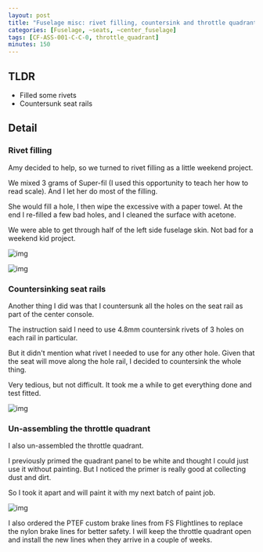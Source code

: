 ```yaml
---
layout: post
title: "Fuselage misc: rivet filling, countersink and throttle quadrant"
categories: [Fuselage, ~seats, ~center_fuselage]
tags: [CF-ASS-001-C-C-0, throttle_quadrant]
minutes: 150
---
```


## TLDR

- Filled some rivets
- Countersunk seat rails

## Detail

### Rivet filling

Amy decided to help, so we turned to rivet filling as a little weekend project.

We mixed 3 grams of Super-fil (I used this opportunity to teach her how to read scale). And I let her do most of the filling.

She would fill a hole, I then wipe the excessive with a paper towel. At the end I re-filled a few bad holes, and I cleaned the surface with acetone.

We were able to get through half of the left side fuselage skin. Not bad for a weekend kid project.

![img](https://lh3.googleusercontent.com/pw/AP1GczPFGyi6VWvbgk9q0rVTFGf6StckUwY0QWTsIiWm3xZxpLIorv1rH43RSync3ClNtFnyPLPad9dYCkzdhLchd0101JaSvTDdl_vSlmNYAdAkulkk1aluLSvsbfprJ-JVlXScSAUzSEaePPUfI8X-feKXwA=w2274-h1712-s-no-gm?authuser=0)

![img](https://lh3.googleusercontent.com/pw/AP1GczNfpghnqFiz34AyHfP_8l5Z7NtOml_FIPOqDjio7WX4kM22sKVDCEIVxoJ6sRqLSWxl1tQs2hvlA30RyQ3Z6b2m7nFFGNwe3UAlb2XXgv_Aejs3nS6v0EbvY06IVKgytbOFvTOeNDjBXPy6SlQ2z0cilg=w2274-h1712-s-no-gm?authuser=0)

### Countersinking seat rails

Another thing I did was that I countersunk all the holes on the seat rail as part of the center console.

The instruction said I need to use 4.8mm countersink rivets of 3 holes on each rail in particular.

But it didn't mention what rivet I needed to use for any other hole. Given that the seat will move along the hole rail, I decided to countersink the whole thing.

Very tedious, but not difficult. It took me a while to get everything done and test fitted.

![img](https://lh3.googleusercontent.com/pw/AP1GczMjC5sdEbnVQcFG-ney8LOkQjdPLrcJjImMk1PzR6IS_uqoQP_70YYjSW1WxTYnKKet1cDPYVOsxKHhVXnyPz9wrJz02NFlnkJ19oH5ziJnvAMmk1K3t1uEl31hEAzvbDHCM0llvk38R_s4OIqHdEog-w=w2274-h1712-s-no-gm?authuser=0)

### Un-assembling the throttle quadrant

I also un-assembled the throttle quadrant.

I previously primed the quadrant panel to be white and thought I could just use it without painting. But I noticed the primer is really good at collecting dust and dirt.

So I took it apart and will paint it with my next batch of paint job.

![img](https://lh3.googleusercontent.com/pw/AP1GczO7czgWpoGVNevZsC9epgmGKm9lcUD5jOYEv3j7VfJnttyiNTtLc37rvKfvoUUAbiwC39lxE0Wt2Z_DmeDW3ObeUvK3zULjkLv_pFPfcvL56usYRNGz7Mk3_OOMAap_Y-IkDo0MaFw-eZZEQpwFywHLlQ=w1290-h1712-s-no-gm?authuser=0)

I also ordered the PTEF custom brake lines from FS Flightlines to replace the nylon brake lines for better safety. I will keep the throttle quadrant open and install the new lines when they arrive in a couple of weeks.
